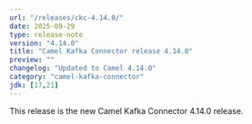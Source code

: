 ```yaml
---
url: "/releases/ckc-4.14.0/"
date: 2025-09-29
type: release-note
version: "4.14.0"
title: "Camel Kafka Connector release 4.14.0"
preview: ""
changelog: "Updated to Camel 4.14.0"
category: "camel-kafka-connector"
jdk: [17,21]
---
```


This release is the new Camel Kafka Connector 4.14.0 release.
